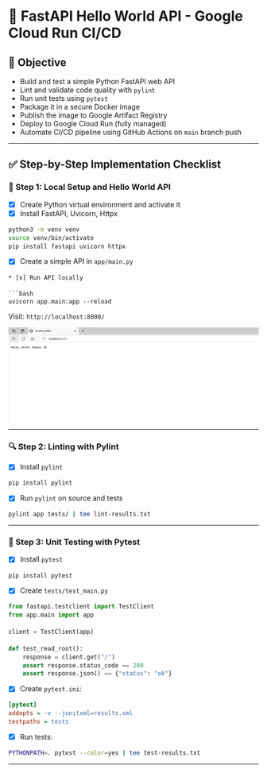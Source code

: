 # 🚀 FastAPI Hello World API - Google Cloud Run CI/CD

## 📌 Objective

- Build and test a simple Python FastAPI web API
- Lint and validate code quality with `pylint`
- Run unit tests using `pytest`
- Package it in a secure Docker image
- Publish the image to Google Artifact Registry
- Deploy to Google Cloud Run (fully managed)
- Automate CI/CD pipeline using GitHub Actions on `main` branch push

---

## ✅ Step-by-Step Implementation Checklist

### 🧱 Step 1: Local Setup and Hello World API

- [x] Create Python virtual environment and activate it
- [x] Install FastAPI, Uvicorn, Httpx

```bash
python3 -m venv venv
source venv/bin/activate
pip install fastapi uvicorn httpx
````

* [x] Create a simple API in `app/main.py`

```
* [x] Run API locally

```bash
uvicorn app.main:app --reload
```

Visit: `http://localhost:8000/`

![alt text](docs/images/local2.png)

---

### 🔍 Step 2: Linting with Pylint

* [x] Install `pylint`

```bash
pip install pylint
```

* [x] Run `pylint` on source and tests

```bash
pylint app tests/ | tee lint-results.txt
```

---

### 🧪 Step 3: Unit Testing with Pytest

* [x] Install `pytest`

```bash
pip install pytest
```

* [x] Create `tests/test_main.py`

```python
from fastapi.testclient import TestClient
from app.main import app

client = TestClient(app)

def test_read_root():
    response = client.get("/")
    assert response.status_code == 200
    assert response.json() == {"status": "ok"}
```

* [x] Create `pytest.ini`:

```ini
[pytest]
addopts = -v --junitxml=results.xml
testpaths = tests
```

* [x] Run tests:

```bash
PYTHONPATH=. pytest --color=yes | tee test-results.txt
```

---

